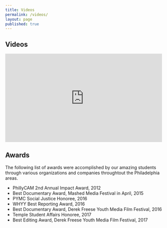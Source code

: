 ```yaml
---
title: Videos
permalink: /videos/
layout: page
published: true
---
```


## Videos

<iframe width="500" height="281" src="https://www.youtube.com/embed/mR1lpnaqWKM" frameborder="0" allowfullscreen></iframe>





## Awards

The following list of awards were accomplished by our amazing students through various organizations and companies throughtout the Philadelphia areas. 

- PhillyCAM 2nd Annual Impact Award, 2012 
- Best Documentary Award, Mashed Media Festival in April, 2015
- PYMC Social Justice Honoree, 2016 
- WHYY Best Reporting Award, 2016
- Best Documentary Award, Derek Freese Youth Media Film Festival, 2016
- Temple Student Affairs Honoree, 2017
- Best Editing Award, Derek Freese Youth Media Film Festival, 2017
